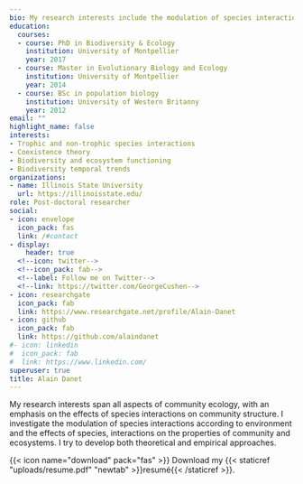 ```yaml
---
bio: My research interests include the modulation of species interactions along environmental stress.
education:
  courses:
  - course: PhD in Biodiversity & Ecology
    institution: University of Montpellier
    year: 2017
  - course: Master in Evolutionary Biology and Ecology
    institution: University of Montpellier
    year: 2014
  - course: BSc in population biology 
    institution: University of Western Britanny
    year: 2012
email: ""
highlight_name: false
interests:
- Trophic and non-trophic species interactions
- Coexistence theory
- Biodiversity and ecosystem functioning
- Biodiversity temporal trends 
organizations:
- name: Illinois State University 
  url: https://illinoisstate.edu/
role: Post-doctoral researcher 
social:
- icon: envelope
  icon_pack: fas
  link: /#contact
- display:
    header: true
  <!--icon: twitter-->
  <!--icon_pack: fab-->
  <!--label: Follow me on Twitter-->
  <!--link: https://twitter.com/GeorgeCushen-->
- icon: researchgate 
  icon_pack: fab
  link: https://www.researchgate.net/profile/Alain-Danet
- icon: github
  icon_pack: fab
  link: https://github.com/alaindanet
#- icon: linkedin
#  icon_pack: fab
#  link: https://www.linkedin.com/
superuser: true
title: Alain Danet 
---
```



My research interests span all aspects of community ecology, with an emphasis on
the effects of species interactions on community structure. I investigate the
modulation of species interactions according to environment and the effects of
species, interactions on the properties of community and ecosystems. I try to
develop both theoretical and empirical approaches.

{{< icon name="download" pack="fas" >}} Download my {{< staticref "uploads/resume.pdf" "newtab" >}}resumé{{< /staticref >}}.
